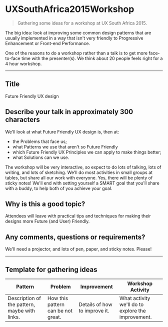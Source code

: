 # UXSouthAfrica2015Workshop

> Gathering some ideas for a workshop at UX South Africa 2015.

The big idea: look at improving some common design patterns that are usually implemented in a way that isn't very friendly to Progressive Enhancement or Front-end Performance.

One of the reasons to do a workshop rather than a talk is to get more face-to-face time with the presenter(s). We think about 20 people feels right for a 4 hour workshop.

---

## Title

Future Friendly UX design

## Describe your talk in approximately 300 characters

We'll look at what Future Friendly UX design is, then at:

* the Problems that face us;
* what Patterns we use that aren't so Future Friendly
* which Future Friendly UX Principles we can apply to make things better;
* what Solutions can we use.

The workshop will be very interactive, so expect to do lots of talking, lots of writing, and lots of sketching. We'll do most activities in small groups at tables, but share all our work with everyone. Yes, there will be plenty of sticky notes! We'll end with setting yourself a SMART goal that you'll share with a buddy, to help both of you achieve your goal.

## Why is this a good topic?

Attendees will leave with practical tips and techniques for making their designs more Future (and User) Friendly.

## Any comments, questions or requirements?

We'll need a projector, and lots of pen, paper, and sticky notes. Please!


---

## Template for gathering ideas

Pattern | Problem | Improvement | Workshop Activity
--- | --- | --- | ---
Description of the pattern, maybe with links. | How this pattern can be not great. | Details of how to improve it. | What activity we'll do to explore the improvement.
